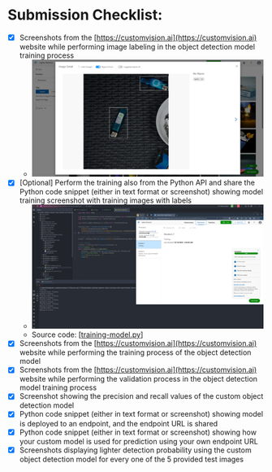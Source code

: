 # Submission Checklist:

- [x] Screenshots from the [https://customvision.ai](https://customvision.ai) website while performing image labeling in
  the object detection model training process
    - ![label-data](screenshots/label-data.png)
- [x] [Optional] Perform the training also from the Python API and share the Python code snippet (either in text format
  or screenshot) showing model training screenshot with training images with labels
  - ![training-api](screenshots/training-using-api.png)
  - Source code: [[training-model.py](training-model.py)]
- [x] Screenshots from the [https://customvision.ai](https://customvision.ai) website while performing the training
  process of the object detection model
- [x] Screenshots from the [https://customvision.ai](https://customvision.ai) website while performing the validation
  process in the object detection model training process
- [x] Screenshot showing the precision and recall values of the custom object detection model
- [x] Python code snippet (either in text format or screenshot) showing model is deployed to an endpoint, and the
  endpoint URL is shared
- [x] Python code snippet (either in text format or screenshot) showing how your custom model is used for prediction
  using your own endpoint URL
- [x] Screenshots displaying lighter detection probability using the custom object detection model for every one of the
  5 provided test images
